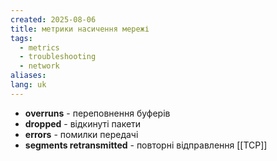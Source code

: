 ```yaml
---
created: 2025-08-06
title: метрики насичення мережі
tags:
  - metrics
  - troubleshooting
  - network
aliases: 
lang: uk
---
```

- **overruns** - переповнення буферів
- **dropped** - відкинуті пакети
- **errors** - помилки передачі
- **segments retransmitted** - повторні відправлення [[TCP]]
